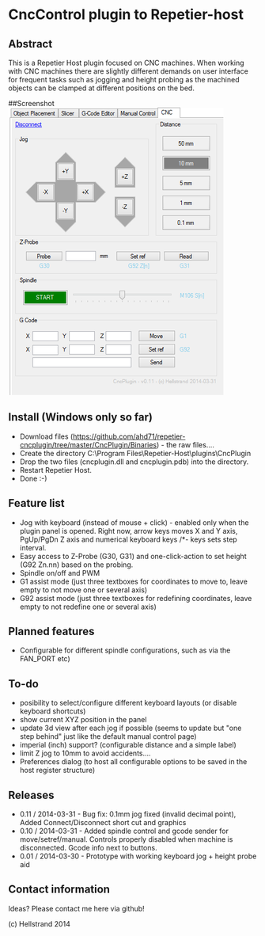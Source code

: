 # CncControl plugin to Repetier-host

## Abstract
This is a Repetier Host plugin focused on CNC machines. 
When working with CNC machines there are slightly different demands on user interface for frequent tasks such as jogging and height probing as the machined objects can be clamped at different positions on the bed. 

##Screenshot
<img src="/CncPlugin/Screenshots/screenshot-2014-03-31.png">

## Install (Windows only so far)
* Download files (https://github.com/ahd71/repetier-cncplugin/tree/master/CncPlugin/Binaries) - the raw files....
* Create the directory C:\Program Files\Repetier-Host\plugins\CncPlugin
* Drop the two files (cncplugin.dll and cncplugin.pdb) into the directory. 
* Restart Repetier Host.
* Done :-)

## Feature list
* Jog with keyboard (instead of mouse + click) - enabled only when the plugin panel is opened. Right now, arrow keys moves X and Y axis, PgUp/PgDn Z axis and numerical keyboard keys /*- keys sets step interval.
* Easy access to Z-Probe (G30, G31) and one-click-action to set height (G92 Zn.nn) based on the probing.
* Spindle on/off and PWM 
* G1 assist mode (just three textboxes for coordinates to move to, leave empty to not move one or several axis)
* G92 assist mode  (just three textboxes for redefining coordinates, leave empty to not redefine one or several axis)

## Planned features
* Configurable for different spindle configurations, such as via the FAN_PORT etc)

## To-do
* posibility to select/configure different keyboard layouts (or disable keyboard shortcuts)
* show current XYZ position in the panel
* update 3d view after each jog if possible (seems to update but "one step behind" just like the default manual control page)
* imperial (inch) support? (configurable distance and a simple label)
* limit Z jog to 10mm to avoid accidents....
* Preferences dialog (to host all configurable options to be saved in the host register structure)

## Releases
* 0.11 / 2014-03-31 - Bug fix: 0.1mm jog fixed (invalid decimal point), Added Connect/Disconnect short cut and graphics
* 0.10 / 2014-03-31 - Added spindle control and gcode sender for move/setref/manual. Controls properly disabled when machine is disconnected. Gcode info next to buttons.
* 0.01 / 2014-03-30 - Prototype with working keyboard jog + height probe aid

## Contact information
Ideas? Please contact me here via github! 

(c) Hellstrand 2014
